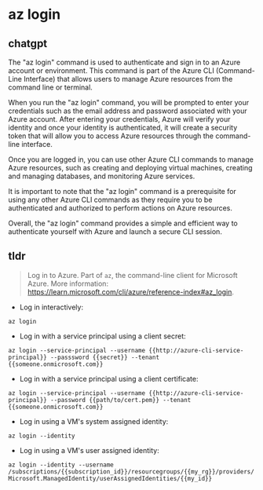 # az login 
## chatgpt 
The "az login" command is used to authenticate and sign in to an Azure account or environment. This command is part of the Azure CLI (Command-Line Interface) that allows users to manage Azure resources from the command line or terminal. 

When you run the "az login" command, you will be prompted to enter your credentials such as the email address and password associated with your Azure account. After entering your credentials, Azure will verify your identity and once your identity is authenticated, it will create a security token that will allow you to access Azure resources through the command-line interface.

Once you are logged in, you can use other Azure CLI commands to manage Azure resources, such as creating and deploying virtual machines, creating and managing databases, and monitoring Azure services. 

It is important to note that the "az login" command is a prerequisite for using any other Azure CLI commands as they require you to be authenticated and authorized to perform actions on Azure resources. 

Overall, the "az login" command provides a simple and efficient way to authenticate yourself with Azure and launch a secure CLI session. 

## tldr 
 
> Log in to Azure.
> Part of `az`, the command-line client for Microsoft Azure.
> More information: <https://learn.microsoft.com/cli/azure/reference-index#az_login>.

- Log in interactively:

`az login`

- Log in with a service principal using a client secret:

`az login --service-principal --username {{http://azure-cli-service-principal}} --passsword {{secret}} --tenant {{someone.onmicrosoft.com}}`

- Log in with a service principal using a client certificate:

`az login --service-principal --username {{http://azure-cli-service-principal}} --password {{path/to/cert.pem}} --tenant {{someone.onmicrosoft.com}}`

- Log in using a VM's system assigned identity:

`az login --identity`

- Log in using a VM's user assigned identity:

`az login --identity --username /subscriptions/{{subscription_id}}/resourcegroups/{{my_rg}}/providers/Microsoft.ManagedIdentity/userAssignedIdentities/{{my_id}}`
